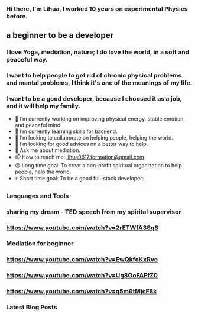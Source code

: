 ### Hi there, I'm Lihua, I worked 10 years on experimental Physics before.

## a beginner to be a developer 

### I love Yoga, mediation, nature; I do love the world, in a soft and peaceful way. 
### I want to help people to get rid of chronic physical problems and mantal problems, I think it's one of the meanings of my life.
### I want to be a good developer, because I choosed it as a job, and it will help my family.

- 🔭 I’m currently working on improving physical energy, stable emotion, and peaceful mind.
- 🌱 I’m currently learning skills for backend.
- 👯 I’m looking to collaborate on helping people, helping the world.
- 🤔 I’m looking for good advices on a better way to help.
- 💬 Ask me about mediation.
- 📫 How to reach me: lihua0617.formation@gmail.com
- 😄 Long time goal: To creat a non-profit spiritual organization to help people, help the world.
- ⚡ Short time goal: To be a good full-stack developer:

### Languages and Tools
### 


### sharing my dream - TED speech from my spirital supervisor
### https://www.youtube.com/watch?v=2rETWfA3Sq8


### Mediation for beginner 
### https://www.youtube.com/watch?v=EwQkfoKxRvo
### https://www.youtube.com/watch?v=Ug8OoFAFfZ0
### https://www.youtube.com/watch?v=q5m6tMjcF8k

### Latest Blog Posts
<!-- BLOG-POST-LIST:START -->
<!-- BLOG-POST-LIST:END -->
